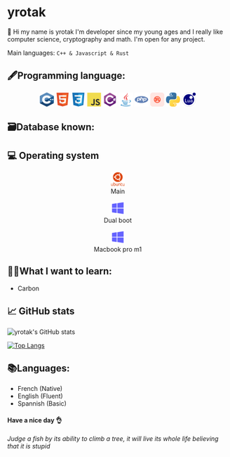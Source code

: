 # yrotak
👋 Hi my name is yrotak I'm developer since my young ages and I really like computer science, cryptography and math. I'm open for any project.

Main languages: `C++ & Javascript & Rust`

## 🖋️Programming language:

<p align="center">
<img src="c.svg" width="32" height="32" alt="C++"/>
<img src="html5.svg" width="32" height="32" alt="HTML"/>
<img src="css3.svg" width="32" height="32" alt="CSS" />
<img src="javascript.svg" width="32" height="32" alt="Javascript" />
<img src="csharp.svg" width="32" height="32" alt="C#" />
<img src="java.svg" width="32" height="32" alt="Java" />
<img src="php.svg" width="32" height="32" alt="PHP" />
<img src="rust.svg" width="32" height="32" alt="Rust" />
<img src="python.svg" width="32" height="32" alt="Python" />
<img src="lua.svg" width="32" height="32" alt="Lua" />

</p>

## 🗃️Database known:

## 💻 Operating system
<p align="center">
<img src="ubuntu.svg" width="32" height="32" alt="Ubuntu"/><br/>
Main
</p>

<p align="center">
<img src="windows.svg" width="32" height="32" alt="Windows"/><br/>
Dual boot
</p>

<p align="center">
<img src="windows.svg" width="32" height="32" alt="Windows"/><br/>
Macbook pro m1
</p>

## 👨‍🎓What I want to learn:
- Carbon

## 📈 GitHub stats

![yrotak's GitHub stats](https://github-readme-stats.vercel.app/api?username=yrotak&show_icons=true&theme=tokyonight)

[![Top Langs](https://github-readme-stats.vercel.app/api/top-langs/?username=yrotak&layout=compact&theme=tokyonight)](https://github.com/yrotak)

## 📚Languages:
- French (Native)
- English (Fluent)
- Spannish (Basic)

#### Have a nice day 👌

*Judge a fish by its ability to climb a tree, it will live its whole life believing that it is stupid*
